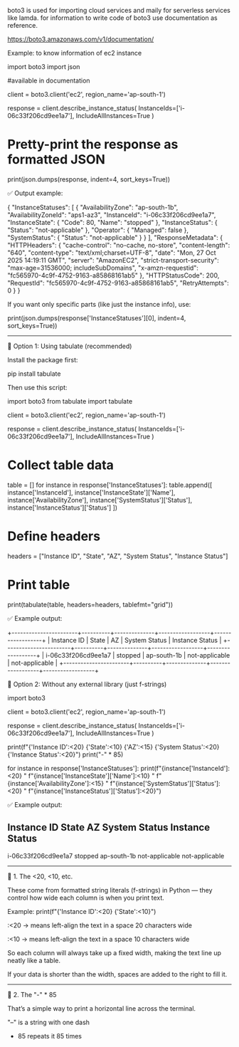 boto3 is used for importing cloud services and maily for serverless services like lamda.
for information to write code of boto3 use documentation as reference.

https://boto3.amazonaws.com/v1/documentation/

Example: to know information of ec2 instance

import boto3
import json

#available in documentation

client = boto3.client('ec2', region_name='ap-south-1') 

response = client.describe_instance_status(
    InstanceIds=['i-06c33f206cd9ee1a7'],
    IncludeAllInstances=True
)

# Pretty-print the response as formatted JSON
print(json.dumps(response, indent=4, sort_keys=True))

✅ Output example:

{
    "InstanceStatuses": [
        {
            "AvailabilityZone": "ap-south-1b",
            "AvailabilityZoneId": "aps1-az3",
            "InstanceId": "i-06c33f206cd9ee1a7",
            "InstanceState": {
                "Code": 80,
                "Name": "stopped"
            },
            "InstanceStatus": {
                "Status": "not-applicable"
            },
            "Operator": {
                "Managed": false
            },
            "SystemStatus": {
                "Status": "not-applicable"
            }
        }
    ],
    "ResponseMetadata": {
        "HTTPHeaders": {
            "cache-control": "no-cache, no-store",
            "content-length": "640",
            "content-type": "text/xml;charset=UTF-8",
            "date": "Mon, 27 Oct 2025 14:19:11 GMT",
            "server": "AmazonEC2",
            "strict-transport-security": "max-age=31536000; includeSubDomains",
            "x-amzn-requestid": "fc565970-4c9f-4752-9163-a85868161ab5"
        },
        "HTTPStatusCode": 200,
        "RequestId": "fc565970-4c9f-4752-9163-a85868161ab5",
        "RetryAttempts": 0
    }
}

If you want only specific parts (like just the instance info), use:

print(json.dumps(response['InstanceStatuses'][0], indent=4, sort_keys=True))

--------------------------------------------------------

🧩 Option 1: Using tabulate (recommended)

Install the package first:

pip install tabulate

Then use this script:

import boto3
from tabulate import tabulate

client = boto3.client('ec2', region_name='ap-south-1')

response = client.describe_instance_status(
    InstanceIds=['i-06c33f206cd9ee1a7'],
    IncludeAllInstances=True
)

# Collect table data
table = []
for instance in response['InstanceStatuses']:
    table.append([
        instance['InstanceId'],
        instance['InstanceState']['Name'],
        instance['AvailabilityZone'],
        instance['SystemStatus']['Status'],
        instance['InstanceStatus']['Status']
    ])

# Define headers
headers = ["Instance ID", "State", "AZ", "System Status", "Instance Status"]

# Print table
print(tabulate(table, headers=headers, tablefmt="grid"))

✅ Example output:

+-----------------------+----------+--------------+------------------+------------------+
| Instance ID           | State    | AZ           | System Status    | Instance Status  |
+-----------------------+----------+--------------+------------------+------------------+
| i-06c33f206cd9ee1a7   | stopped  | ap-south-1b  | not-applicable   | not-applicable   |
+-----------------------+----------+--------------+------------------+------------------+

🧱 Option 2: Without any external library (just f-strings)

import boto3

client = boto3.client('ec2', region_name='ap-south-1')

response = client.describe_instance_status(
    InstanceIds=['i-06c33f206cd9ee1a7'],
    IncludeAllInstances=True
)

print(f"{'Instance ID':<20} {'State':<10} {'AZ':<15} {'System Status':<20} {'Instance Status':<20}")
print("-" * 85)

for instance in response['InstanceStatuses']:
    print(f"{instance['InstanceId']:<20} "
          f"{instance['InstanceState']['Name']:<10} "
          f"{instance['AvailabilityZone']:<15} "
          f"{instance['SystemStatus']['Status']:<20} "
          f"{instance['InstanceStatus']['Status']:<20}")

✅ Example output:

Instance ID          State      AZ              System Status        Instance Status
-------------------------------------------------------------------------------------
i-06c33f206cd9ee1a7  stopped    ap-south-1b     not-applicable       not-applicable


------------
🧩 1. The <20, <10, etc.

These come from formatted string literals (f-strings) in Python — they control how wide each column is when you print text.

Example:
print(f"{'Instance ID':<20} {'State':<10}")

:<20 → means left-align the text in a space 20 characters wide

:<10 → means left-align the text in a space 10 characters wide

So each column will always take up a fixed width, making the text line up neatly like a table.

If your data is shorter than the width, spaces are added to the right to fill it.

----------

🧱 2. The "-" * 85

That’s a simple way to print a horizontal line across the terminal.

"–" is a string with one dash

* 85 repeats it 85 times

